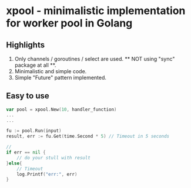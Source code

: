 # xpool - minimalistic implementation for worker pool in Golang

## Highlights 

1. Only channels / goroutines / select are used. ** NOT using "sync" package at all **.
2. Minimalistic and simple code.
3. Simple "Future" pattern implemented.


## Easy to use


```GO
var pool = xpool.New(10, handler_function)
...
...

fu := pool.Run(input)
result, err := fu.Get(time.Second * 5) // Timeout in 5 seconds

//
if err == nil {
	// do your stull with result
}else{
	// Timeout 
	log.Printf("err:", err)
}

```